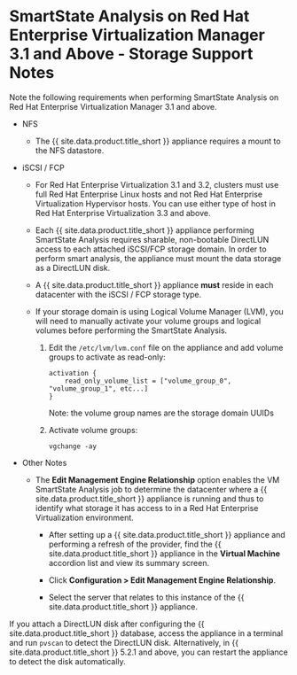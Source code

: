 # SmartState Analysis on Red Hat Enterprise Virtualization Manager 3.1 and Above - Storage Support Notes

Note the following requirements when performing SmartState Analysis on
Red Hat Enterprise Virtualization Manager 3.1 and above.

  - NFS

      - The {{ site.data.product.title_short }} appliance requires a mount to the NFS
        datastore.

  - iSCSI / FCP

      - For Red Hat Enterprise Virtualization 3.1 and 3.2, clusters must
        use full Red Hat Enterprise Linux hosts and not Red Hat
        Enterprise Virtualization Hypervisor hosts. You can use either
        type of host in Red Hat Enterprise Virtualization 3.3 and above.

      - Each {{ site.data.product.title_short }} appliance performing SmartState Analysis
        requires sharable, non-bootable DirectLUN access to each
        attached iSCSI/FCP storage domain. In order to perform smart
        analysis, the appliance must mount the data storage as a
        DirectLUN disk.

      - A {{ site.data.product.title_short }} appliance **must** reside in each datacenter
        with the iSCSI / FCP storage type.

      - If your storage domain is using Logical Volume Manager (LVM), you will need to manually activate your volume groups
        and logical volumes before performing the SmartState Analysis.

        1. Edit the `/etc/lvm/lvm.conf` file on the appliance and add volume groups to activate as read-only:
            ```
            activation {
                read_only_volume_list = ["volume_group_0", "volume_group_1", etc...]
            }
            ```
            Note: the volume group names are the storage domain UUIDs
        
        2. Activate volume groups:
            ```
            vgchange -ay
            ```

  - Other Notes

      - The **Edit Management Engine Relationship** option enables the
        VM SmartState Analysis job to determine the datacenter where a
        {{ site.data.product.title_short }} appliance is running and thus to identify what
        storage it has access to in a Red Hat Enterprise Virtualization
        environment.

          - After setting up a {{ site.data.product.title_short }} appliance and performing
            a refresh of the provider, find the {{ site.data.product.title_short }}
            appliance in the **Virtual Machine** accordion list and view
            its summary screen.

          - Click **Configuration > Edit Management Engine
            Relationship**.

          - Select the server that relates to this instance of the
            {{ site.data.product.title_short }} appliance.

<div class="important">

If you attach a DirectLUN disk after configuring the {{ site.data.product.title_short }}
database, access the appliance in a terminal and run `pvscan` to detect
the DirectLUN disk. Alternatively, in {{ site.data.product.title_short }} 5.2.1 and above,
you can restart the appliance to detect the disk automatically.

</div>
